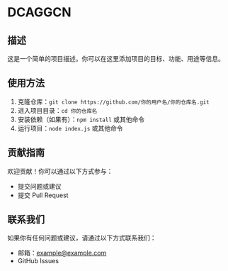 # DCAGGCN
## 描述
这是一个简单的项目描述。你可以在这里添加项目的目标、功能、用途等信息。
 
## 使用方法
1. 克隆仓库：`git clone https://github.com/你的用户名/你的仓库名.git`
2. 进入项目目录：`cd 你的仓库名`
3. 安装依赖（如果有）：`npm install` 或其他命令
4. 运行项目：`node index.js` 或其他命令
 
## 贡献指南
欢迎贡献！你可以通过以下方式参与：
- 提交问题或建议
- 提交 Pull Request
 
## 联系我们
如果你有任何问题或建议，请通过以下方式联系我们：
- 邮箱：example@example.com
- GitHub Issues
